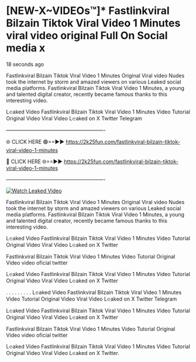 # [NEW-X~VIDEOs™]* Fastlinkviral Bilzain Tiktok Viral Video 1 Minutes viral video original Full On Social media x

18 seconds ago

Fastlinkviral Bilzain Tiktok Viral Video 1 Minutes Original Viral video Nudes took the internet by storm and amazed viewers on various Leaked social media platforms. Fastlinkviral Bilzain Tiktok Viral Video 1 Minutes, a young and talented digital creator, recently became famous thanks to this interesting video.

L𝚎aked Video Fastlinkviral Bilzain Tiktok Viral Video 1 Minutes Video Tutorial Original Video Viral Video L𝚎aked on X Twitter Telegram

———————————————————-

🌐 CLICK HERE 🟢==►► https://2k25fun.com/fastlinkviral-bilzain-tiktok-viral-video-1-minutes

🔴 CLICK HERE 🌐==►► https://2k25fun.com/fastlinkviral-bilzain-tiktok-viral-video-1-minutes

———————————————————-

[![Watch Leaked Video](https://miro.medium.com/v2/resize:fit:828/format:webp/1*cilzJN44JGOrTw9NJCrNHA.gif "Watch Leaked Video")](https://2k25fun.com/fastlinkviral-bilzain-tiktok-viral-video-1-minutes)

Fastlinkviral Bilzain Tiktok Viral Video 1 Minutes Original Viral video Nudes took the internet by storm and amazed viewers on various Leaked social media platforms. Fastlinkviral Bilzain Tiktok Viral Video 1 Minutes, a young and talented digital creator, recently became famous thanks to this interesting video.

L𝚎aked Video Fastlinkviral Bilzain Tiktok Viral Video 1 Minutes Video Tutorial Original Video Viral Video L𝚎aked on X Twitter

Fastlinkviral Bilzain Tiktok Viral Video 1 Minutes Video Tutorial Original Video video oficial twitter

L𝚎aked Video Fastlinkviral Bilzain Tiktok Viral Video 1 Minutes Video Tutorial Original Video Viral Video L𝚎aked on X Twitter

. . . . . . . . . L𝚎aked Video Fastlinkviral Bilzain Tiktok Viral Video 1 Minutes Video Tutorial Original Video Viral Video L𝚎aked on X Twitter Telegram

L𝚎aked Video Fastlinkviral Bilzain Tiktok Viral Video 1 Minutes Video Tutorial Original Video Viral Video L𝚎aked on X Twitter

Fastlinkviral Bilzain Tiktok Viral Video 1 Minutes Video Tutorial Original Video video oficial twitter

L𝚎aked Video Fastlinkviral Bilzain Tiktok Viral Video 1 Minutes Video Tutorial Original Video Viral Video L𝚎aked on X Twitter.